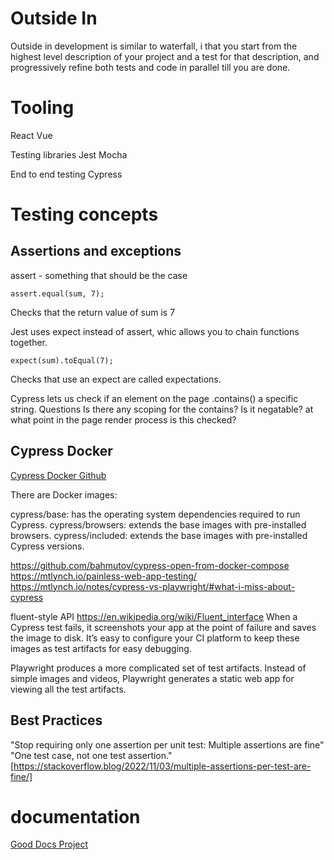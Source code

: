 # Outside In

Outside in development is similar to waterfall, i  that you start from the highest level description of your project and a test for that description, and progressively refine both tests and code in parallel till you are done.

# Tooling
React
Vue

Testing libraries
Jest
Mocha

End to end testing 
Cypress 

# Testing concepts

## Assertions and exceptions 

assert - something that should be the case
```
assert.equal(sum, 7);
```
Checks that the return value of sum is 7

Jest uses expect instead of assert, whic allows you to chain functions together.
```
expect(sum).toEqual(7);
```
Checks that use an expect are called expectations.

Cypress lets us check if an element on the page .contains() a specific string. 
   Questions 
      Is there any scoping for the contains?
      Is it negatable?
      at what point in the page render process is this checked?

## Cypress Docker


[Cypress Docker Github](https://docs.cypress.io/examples/examples/docker)

There are Docker images:

cypress/base:<Node version> has the operating system dependencies required to run Cypress.
cypress/browsers:<tag> extends the base images with pre-installed browsers.
cypress/included:<Cypress version> extends the base images with pre-installed Cypress versions.

https://github.com/bahmutov/cypress-open-from-docker-compose
https://mtlynch.io/painless-web-app-testing/
https://mtlynch.io/notes/cypress-vs-playwright/#what-i-miss-about-cypress

fluent-style API 
https://en.wikipedia.org/wiki/Fluent_interface
When a Cypress test fails, it screenshots your app at the point of failure and saves the image to disk. It’s easy to configure your CI platform to keep these images as test artifacts for easy debugging.

Playwright produces a more complicated set of test artifacts. Instead of simple images and videos, Playwright generates a static web app for viewing all the test artifacts.



## Best Practices

"Stop requiring only one assertion per unit test: Multiple assertions are fine" "One test case, not one test assertion."
[https://stackoverflow.blog/2022/11/03/multiple-assertions-per-test-are-fine/]


# documentation 

[Good Docs Project](https://gitlab.com/tgdp/templates)

